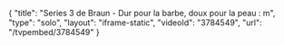 {
    "title": "Series 3 de Braun - Dur pour la barbe, doux pour la peau : m",
    "type": "solo",
    "layout": "iframe-static",
    "videoId": "3784549",
    "url": "\/tvpembed\/3784549"
}
